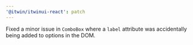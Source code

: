 ```yaml
---
'@itwin/itwinui-react': patch
---
```


Fixed a minor issue in `ComboBox` where a `label` attribute was accidentally being added to options in the DOM.
